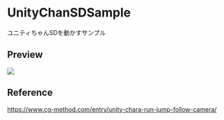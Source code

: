 # UnityChanSDSample

ユニティちゃんSDを動かすサンプル

## Preview

![](https://user-images.githubusercontent.com/4956906/64157271-5ee1e680-ce71-11e9-90f4-050f8a6cdc55.png)

## Reference

https://www.cg-method.com/entry/unity-chara-run-jump-follow-camera/
